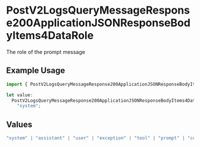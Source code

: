 # PostV2LogsQueryMessageResponse200ApplicationJSONResponseBodyItems4DataRole

The role of the prompt message

## Example Usage

```typescript
import { PostV2LogsQueryMessageResponse200ApplicationJSONResponseBodyItems4DataRole } from "orq-poc-typescript-multi-env-version/models/operations";

let value:
  PostV2LogsQueryMessageResponse200ApplicationJSONResponseBodyItems4DataRole =
    "system";
```

## Values

```typescript
"system" | "assistant" | "user" | "exception" | "tool" | "prompt" | "correction" | "expected_output"
```